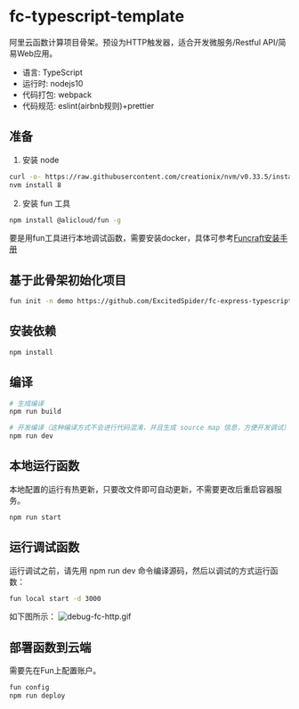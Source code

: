 # fc-typescript-template

阿里云函数计算项目骨架。预设为HTTP触发器，适合开发微服务/Restful API/简易Web应用。
* 语言: TypeScript
* 运行时: nodejs10
* 代码打包: webpack
* 代码规范: eslint(airbnb规则)+prettier

## 准备
1. 安装 node

```bash
curl -o- https://raw.githubusercontent.com/creationix/nvm/v0.33.5/install.sh | bash
nvm install 8
```

2. 安装 fun 工具

```bash
npm install @alicloud/fun -g
```
要是用fun工具进行本地调试函数，需要安装docker，具体可参考[Funcraft安装手册](https://github.com/alibaba/funcraft/blob/master/docs/usage/installation-zh.md)

## 基于此骨架初始化项目

```bash
fun init -n demo https://github.com/ExcitedSpider/fc-express-typescript-template.git
```

## 安装依赖

```bash
npm install
```

## 编译

```bash
# 生成编译
npm run build

# 开发编译（这种编译方式不会进行代码混淆，并且生成 source map 信息，方便开发调试）
npm run dev
```

## 本地运行函数

本地配置的运行有热更新，只要改文件即可自动更新，不需要更改后重启容器服务。

```bash
npm run start
```

## 运行调试函数


运行调试之前，请先用 npm run dev  命令编译源码，然后以调试的方式运行函数：
```bash
fun local start -d 3000
```

如下图所示：
![debug-fc-http.gif](https://i.loli.net/2019/05/21/5ce357e0c411644090.gif)


## 部署函数到云端

需要先在Fun上配置账户。

```bash
fun config
npm run deploy
```
